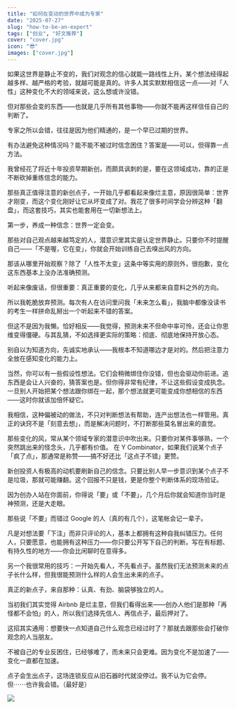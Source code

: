 ```yaml
---
title: "如何在变动的世界中成为专家"
date: "2025-07-27"
slug: "how-to-be-an-expert"
tags: ["创业", "好文推荐"]
cover: "cover.jpg"
icon: "😎"
images: ["cover.jpg"]
---
```

如果这世界是静止不变的，我们对观念的信心就能一路线性上升。某个想法经得起越多样、越严格的考验，就越可能是真的。许多人其实默默相信这一点——对「人性」这种变化不大的领域来说，这么想或许没错。



但对那些会变的东西——也就是几乎所有其他事物——你就不能再这样信任自己的判断了。



专家之所以会错，往往是因为他们精通的，是一个早已过期的世界。



有办法避免这种情况吗？能不能不被过时信念困住？答案是——可以，但得靠一点方法。



我曾经花了将近十年投资早期新创，而颇具讽刺的是，要在这领域成功，靠的正是不断砍掉重练信念的能力。



那些真正值得注意的新创点子，一开始几乎都看起来像烂主意，原因很简单：世界才刚变，而这个变化刚好让它从坏变成了对。我花了很多时间学会分辨这种「翻盘」，而这套技巧，其实也能套用在一切新想法上。



第一步，养成一种信念：世界一定会变。



那些对自己观点越来越笃定的人，潜意识里其实是认定世界静止。只要你不时提醒自己——「不是喔，它在变」，你就会开始训练自己去嗅出风的方向。



那该从哪里开始观察？除了「人性不太变」这条中等实用的原则外，很抱歉，变化这东西基本上没办法准确预测。



听起来像废话，但很重要：真正重要的变化，几乎从来都来自意料之外的方向。



所以我乾脆放弃预测。每次有人在访问里问我「未来怎么看」，我脑中都像没读书的考生一样拼命乱掰出一个听起来不错的答案。



但这不是因为我懒。恰好相反——我觉得，预测未来不但命中率可怜，还会让你思维变得僵硬。与其乱猜，不如选择更实际的策略：彻底、彻底地保持开放心态。



别自以为知道方向，先诚实地承认——我根本不知道哪边才是对的。然后把注意力全放在感知变化的能力上。



当然，你可以有一些假设性想法。它们会稍微绑住你没错，但也会驱动你前进。追东西是会让人兴奋的，猜答案也是。但你得非常有纪律，不让这些假设变成执念。
一旦别人开始把某个想法跟你绑在一起，那个想法就更可能变成你想相信的东西——这时你就该加倍怀疑它。



我相信，这种偏被动的做法，不只对判断想法有帮助，连产出想法也一样管用。真正的诀窍不是「刻意去想」，而是解决问题时，不打断那些莫名冒出来的直觉。



那些变化的风，常从某个领域专家的潜意识中吹出来。只要你对某件事够熟，一个突然跳出来的怪念头，几乎都有价值。
在 Y Combinator，如果我们说某个点子「疯了点」，那通常是称赞——搞不好还比「这点子不错」更赞。



新创投资人有极高的动机要刷新自己的信念。只要比别人早一步意识到某个点子不是垃圾，那就可能赚翻。这个回报不只是钱，更是你整个判断体系的现场验证。



因为创办人站在你面前，你得说「要」或「不要」，几个月后你就会知道你当时是神预测，还是大走眼。



那些说「不要」而错过 Google 的人（真的有几个），这笔帐会记一辈子。



凡是对想法要「下注」而非只评论的人，基本上都拥有这种自我纠错压力。任何人，只要愿意，也能拥有这种压力——你只要公开写下自己的判断。写在有标题、有持久性的地方——你会比闲聊时在意得多。



另一个我很常用的技巧：一开始先看人，不先看点子。虽然我们无法预测未来的点子长什么样，但我很能预测什么样的人会生出未来的点子。



真正的新点子，来自那种：认真、有劲、脑袋够独立的人。



当初我们其实觉得 Airbnb 是烂主意，但我们看得出来——创办人他们是那种「再怪都不会怕」的人，所以我们选择先信人、再信点子，最后押对了。



这招其实通用：想要快一点知道自己什么观念已经过时了？那就去跟那些会打破你观念的人当朋友。



不被自己的专业反困住，已经够难了，而未来只会更难。因为变化不是加速了——变化一直都在加速。



点子会生出点子，这场连锁反应从旧石器时代就没停过。我不认为它会停。
但⋯⋯也许我会错。（最好是）




![](https://prod-files-secure.s3.us-west-2.amazonaws.com/112d0858-5090-4d34-a606-b75eb8d65fd2/46476355-9cf3-4e99-9b7a-3531bc426380/1000202064.png?X-Amz-Algorithm=AWS4-HMAC-SHA256&X-Amz-Content-Sha256=UNSIGNED-PAYLOAD&X-Amz-Credential=ASIAZI2LB466VGJQKPIB%2F20250912%2Fus-west-2%2Fs3%2Faws4_request&X-Amz-Date=20250912T114249Z&X-Amz-Expires=3600&X-Amz-Security-Token=IQoJb3JpZ2luX2VjELP%2F%2F%2F%2F%2F%2F%2F%2F%2F%2FwEaCXVzLXdlc3QtMiJHMEUCIQCiKOGpKDikYob2Lw7KNTz7UKwdlqofQyF00zJWHtPTywIgV6vxti32vi7gDhn09800u4S8U1C5fvQRgNpoa3MdP6Iq%2FwMILBAAGgw2Mzc0MjMxODM4MDUiDCYRxNFEwrJfID22XCrcA1BYR%2FDHPv4NC1c88tmIWePcTP6NnMEVp%2F%2BEcxY%2FQxziUZnuW0SQDxPHNJlhYzIIjYEkmo5IbG0qSxJkr%2FcyCyzTjAorNsvg0iWUevhizo1SXgi%2Blsd20gxoqBL2qF4TLRc1EpeyXfvbjPfDv7l%2FuqIRXxG1sswJhzUCJn%2FsHHMVX2r6Q0GXnhT63TklCyzQpTpAg1%2BVIAzcAg5fHHBcSw7o10ORJj6ncUC5c7wvS8ZvQwNsBgDT%2FDbx5IOxUFFxq8rFGaSPbBraDwQz1%2BCeZvBeZLLwSDDfmHLHyDQv7xzFinCyH1hmUJbfYvCpFxT48Zls1Y5E1%2FsCtwxCqNugpyOrkzB8wq2ntACXLn6eAjkAIvnaBFUfIlSgPZklzSoROHtofgHgYcEegIcdzIQirFov3O5uRlmjA3VmovHDovbl3ii3ahItamRGsOJAwyeZ1K0xBMqOkDUZuGc7e4D5ZFmBik5%2FX1wzFziP%2FxoNLPIhEUCkdKapofKxReONFo2kWFJMe11KepKxc8fUM%2FdH4PcyxPjRYQYROpA4xGRF4n5OjDAFEBakJ0En1FuiJIoASz4eVmkY8dFKlJCE3%2BxPb%2Fj6T1hdWPAM90HUC5iKkFGF0Bo49IZFwgomO6CFMLuCkMYGOqUBFg3jdIuVq91NV4gsxwZpf4RE%2FH3GCZmLs%2FmYSM6BgbOkRqYqmUn8muuip8atr1YSDItBxaUDeXwVN5gKctcEtdgAihXNwdKKmwuyDcqLx2Jnle8jjJOeYwxxD5ckAiRSMfwi8rDTV6W3pWWnkIyJB31ih1wGWkKnEN9cviXesv9Y47z1jHtAxjIFGVKLLy1z24F1uXO4GDfC8zoOtqKblCkcKk%2Fn&X-Amz-Signature=436d3eaa6e2051533160a93eedc2cc2a5a1e3e5155df60cfa9577c05d62f51c2&X-Amz-SignedHeaders=host&x-amz-checksum-mode=ENABLED&x-id=GetObject)

